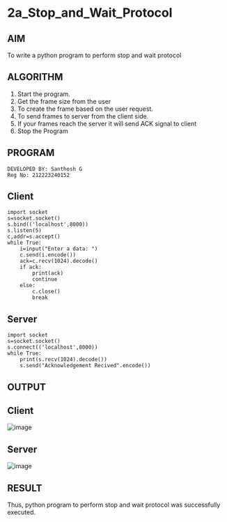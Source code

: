# 2a_Stop_and_Wait_Protocol
## AIM 
To write a python program to perform stop and wait protocol
## ALGORITHM
1. Start the program.
2. Get the frame size from the user
3. To create the frame based on the user request.
4. To send frames to server from the client side.
5. If your frames reach the server it will send ACK signal to client
6. Stop the Program
## PROGRAM
```
DEVELOPED BY: Santhosh G
Reg No: 212223240152

```
## Client
```
import socket
s=socket.socket()
s.bind(('localhost',8000))
s.listen(5)
c,addr=s.accept()
while True:
    i=input("Enter a data: ")
    c.send(i.encode())
    ack=c.recv(1024).decode()
    if ack:
        print(ack)
        continue
    else:
        c.close()
        break
```
## Server
```
import socket
s=socket.socket()
s.connect(('localhost',8000))
while True:
    print(s.recv(1024).decode())
    s.send("Acknowledgement Recived".encode())
```

## OUTPUT
## Client
![image](https://github.com/user-attachments/assets/3d9c27ef-7cac-4e08-9450-09022c8718ee)
## Server
![image](https://github.com/user-attachments/assets/78dcca97-def0-4d62-b970-4737bf68721c)
## RESULT
Thus, python program to perform stop and wait protocol was successfully executed.
